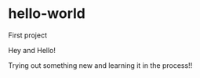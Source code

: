 # hello-world
First project

Hey and Hello!

Trying out something new and learning it in the process!!
